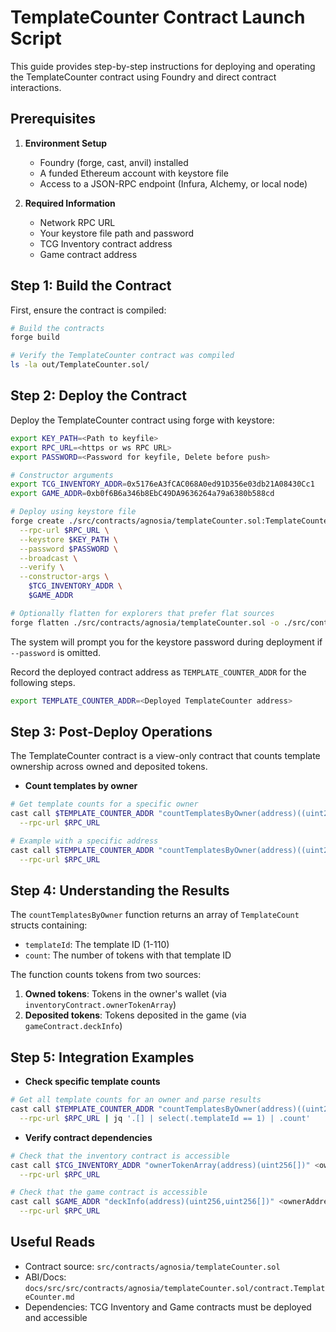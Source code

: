 # TemplateCounter Contract Launch Script

This guide provides step-by-step instructions for deploying and operating the TemplateCounter contract using Foundry and direct contract interactions.

## Prerequisites

1. **Environment Setup**
   - Foundry (forge, cast, anvil) installed
   - A funded Ethereum account with keystore file
   - Access to a JSON-RPC endpoint (Infura, Alchemy, or local node)

2. **Required Information**
   - Network RPC URL
   - Your keystore file path and password
   - TCG Inventory contract address
   - Game contract address

## Step 1: Build the Contract

First, ensure the contract is compiled:

```bash
# Build the contracts
forge build

# Verify the TemplateCounter contract was compiled
ls -la out/TemplateCounter.sol/
```

## Step 2: Deploy the Contract

Deploy the TemplateCounter contract using forge with keystore:

```bash
export KEY_PATH=<Path to keyfile>
export RPC_URL=<https or ws RPC URL>
export PASSWORD=<Password for keyfile, Delete before push>

# Constructor arguments
export TCG_INVENTORY_ADDR=0x5176eA3fCAC068A0ed91D356e03db21A08430Cc1
export GAME_ADDR=0xb0f6B6a346b8EbC49DA9636264a79a6380b588cd

# Deploy using keystore file
forge create ./src/contracts/agnosia/templateCounter.sol:TemplateCounter \
  --rpc-url $RPC_URL \
  --keystore $KEY_PATH \
  --password $PASSWORD \
  --broadcast \
  --verify \
  --constructor-args \
    $TCG_INVENTORY_ADDR \
    $GAME_ADDR

# Optionally flatten for explorers that prefer flat sources
forge flatten ./src/contracts/agnosia/templateCounter.sol -o ./src/contracts/flattened/flattened_TemplateCounter.sol
```

The system will prompt you for the keystore password during deployment if `--password` is omitted.

Record the deployed contract address as `TEMPLATE_COUNTER_ADDR` for the following steps.

```bash
export TEMPLATE_COUNTER_ADDR=<Deployed TemplateCounter address>
```

## Step 3: Post-Deploy Operations

The TemplateCounter contract is a view-only contract that counts template ownership across owned and deposited tokens.

- **Count templates by owner**

```bash
# Get template counts for a specific owner
cast call $TEMPLATE_COUNTER_ADDR "countTemplatesByOwner(address)((uint256,uint256)[])" <ownerAddress> \
  --rpc-url $RPC_URL

# Example with a specific address
cast call $TEMPLATE_COUNTER_ADDR "countTemplatesByOwner(address)((uint256,uint256)[])" 0x1234567890123456789012345678901234567890 \
  --rpc-url $RPC_URL
```

## Step 4: Understanding the Results

The `countTemplatesByOwner` function returns an array of `TemplateCount` structs containing:
- `templateId`: The template ID (1-110)
- `count`: The number of tokens with that template ID

The function counts tokens from two sources:
1. **Owned tokens**: Tokens in the owner's wallet (via `inventoryContract.ownerTokenArray`)
2. **Deposited tokens**: Tokens deposited in the game (via `gameContract.deckInfo`)

## Step 5: Integration Examples

- **Check specific template counts**

```bash
# Get all template counts for an owner and parse results
cast call $TEMPLATE_COUNTER_ADDR "countTemplatesByOwner(address)((uint256,uint256)[])" <ownerAddress> \
  --rpc-url $RPC_URL | jq '.[] | select(.templateId == 1) | .count'
```

- **Verify contract dependencies**

```bash
# Check that the inventory contract is accessible
cast call $TCG_INVENTORY_ADDR "ownerTokenArray(address)(uint256[])" <ownerAddress> \
  --rpc-url $RPC_URL

# Check that the game contract is accessible  
cast call $GAME_ADDR "deckInfo(address)(uint256,uint256[])" <ownerAddress> \
  --rpc-url $RPC_URL
```

## Useful Reads

- Contract source: `src/contracts/agnosia/templateCounter.sol`
- ABI/Docs: `docs/src/src/contracts/agnosia/templateCounter.sol/contract.TemplateCounter.md`
- Dependencies: TCG Inventory and Game contracts must be deployed and accessible
